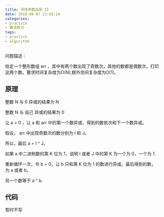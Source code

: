 ```yaml
---
title: 寻找奇数出现 II
date: 2018-08-07 23:50:14
categories:
- practice
- 算法练习
tags:
- practice
- algorithm
---
```

问题描述：

给定一个整形数组 arr ，其中有两个数出现了奇数次，其他的数都是偶数次，打印这两个数。要求时间复杂度为O(N),额外空间复杂度为O(1)。

<!-- more -->

## 原理

整数 N 与 0 异或的结果为 N

整数 N 与 自己 异或的结果为 0

让 a = 0 ，让 a 和 arr 中的第一个数异或，得到的数依次和下一个数异或。

假设， arr 中出现奇数次的数分别为 I 和 J。

所以，最后 a = I ^ J。

如果 a 中二进制数的第 K 位为 1，说明 I 或者 J 中的第 K 为一个为 0，一个为 1.

重新循环一次，令 b = 0，让 b 只和第 K 位为 1 的数进行异或，最后得到的数，为 a 或者 b。

另一个数等于 a ^ b.

## 代码

暂时不写
